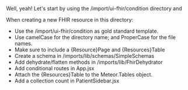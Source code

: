 Well, yeah!  Let's start by using the /import/ui-fhir/condition directory and 

When creating a new FHIR resource in this directory:

- Use the /import/ui-fhir/condition as gold standard template.
- Use camelCase for the directory name; and ProperCase for the file names.
- Make sure to include a {Resource}Page and {Resources}Table 
- Create a schema in /imports/lib/schemas/SimpleSchemas
- Add dehydrate/flatten methods in /imports/lib/FhirDehydrator
- Add conditional routes in App.jsx
- Attach the {Resources}Table to the Meteor.Tables object.
- Add a collection count in PatientSidebar.jsx 
